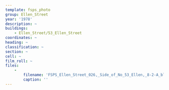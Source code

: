 ```yaml
---
template: fsps_photo
group: Ellen_Street
year: '1978'
description: ~
buildings:
    - Ellen_Street/53_Ellen_Street
coordinates: ~
heading: ~
classification: ~
section: ~
cell: ~
film_roll: ~
files:
    -
        filename: 'FSPS_Ellen_Street_026,_Side_of_No_53_Ellen,_8-2-A_black_dot,_1978.png'
        caption: ''
---
```

